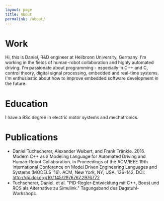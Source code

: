 ```yaml
---
layout: page
title: About
permalink: /about/
---
```


# Work

Hi, this is Daniel, R&D engineer at Heilbronn University, Germany. I'm working in the fields of human-robot collaboration and highly automated driving. I'm passionate about programming - especially in C++ and C, control theory, digital signal processing, embedded and real-time systems. I'm enthusiastic about how to improve embedded software development in the future.

# Education

I have a BSc degree in electric motor systems and mechatronics.

# Publications

* Daniel Tuchscherer, Alexander Weibert, and Frank Tränkle. 2016. Modern C++ as a Modeling Language for Automated Driving and Human-Robot Collaboration. In Proceedings of the ACM/IEEE 19th International Conference on Model Driven Engineering Languages and Systems (MODELS '16). ACM, New York, NY, USA, 136-142. DOI: http://dx.doi.org/10.1145/2976767.2976772
* Tuchscherer, Daniel, et al. "PID-Regler-Entwicklung mit C++, Boost und ROS als Alternative zu Simulink." Tagungsband des Dagstuhl-Workshops.
